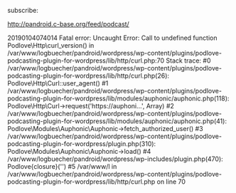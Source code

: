 subscribe:

[](https://zxing.org/w/chart?cht=qr&chs=350x350&chld=L&choe=UTF-8&chl=https%3A%2F%2Fraw.githubusercontent.com%2Ffalkorichter%2Fpandroid-podcast-archive%2Fmaster%2Fwaybackmachine%2Ffeed.rss)

http://pandroid.c-base.org/feed/podcast/

20190104074014
Fatal error: Uncaught Error: Call to undefined function Podlove\Http\curl_version() in /var/www/logbuecher/pandroid/wordpress/wp-content/plugins/podlove-podcasting-plugin-for-wordpress/lib/http/curl.php:70 Stack trace: #0 /var/www/logbuecher/pandroid/wordpress/wp-content/plugins/podlove-podcasting-plugin-for-wordpress/lib/http/curl.php(26): Podlove\Http\Curl::user_agent() #1 /var/www/logbuecher/pandroid/wordpress/wp-content/plugins/podlove-podcasting-plugin-for-wordpress/lib/modules/auphonic/auphonic.php(118): Podlove\Http\Curl->request('https://auphoni...', Array) #2 /var/www/logbuecher/pandroid/wordpress/wp-content/plugins/podlove-podcasting-plugin-for-wordpress/lib/modules/auphonic/auphonic.php(41): Podlove\Modules\Auphonic\Auphonic->fetch_authorized_user() #3 /var/www/logbuecher/pandroid/wordpress/wp-content/plugins/podlove-podcasting-plugin-for-wordpress/plugin.php(310): Podlove\Modules\Auphonic\Auphonic->load() #4 /var/www/logbuecher/pandroid/wordpress/wp-includes/plugin.php(470): Podlove\{closure}('') #5 /var/www/l in /var/www/logbuecher/pandroid/wordpress/wp-content/plugins/podlove-podcasting-plugin-for-wordpress/lib/http/curl.php on line 70
